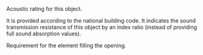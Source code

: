 Acoustic rating for this object.

It is provided according to the national building code. It indicates the sound transmission resistance of this object by an index ratio (instead of providing full sound absorption values).


<!-- comment -->


Requirement for the element filling the opening.


